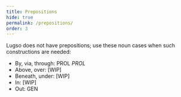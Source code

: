 ```yaml
---
title: Prepositions
hide: true
permalink: /prepositions/
order: 3
---
```


Lugso does not have prepositions; use these noun cases when such constructions are needed:

- By, via, through: PROL ${PROL}$
- Above, over: [WIP]
- Beneath, under: [WIP]
- In: [WIP]
- Out: GEN